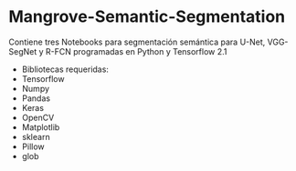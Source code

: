 # Mangrove-Semantic-Segmentation

 Contiene tres Notebooks para segmentación semántica para U-Net, VGG-SegNet y R-FCN programadas en Python y Tensorflow 2.1

- Bibliotecas requeridas:
- Tensorflow
- Numpy
- Pandas
- Keras
- OpenCV
- Matplotlib
- sklearn
- Pillow
- glob

